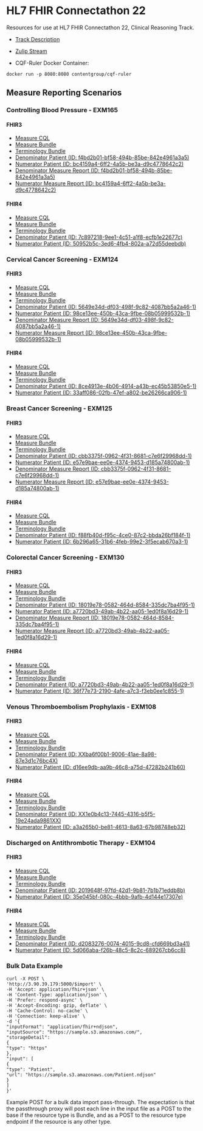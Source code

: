 # HL7 FHIR Connectathon 22

Resources for use at HL7 FHIR Connectathon 22, Clinical Reasoning Track.

* [Track Description](https://confluence.hl7.org/display/FHIR/2019-09+Clinical+Reasoning+Track)
* [Zulip Stream](https://chat.fhir.org/#narrow/stream/179207-connectathon-mgmt/topic/Clinical.20Reasoning.20Track)

* CQF-Ruler Docker Container:

```
docker run -p 8080:8080 contentgroup/cqf-ruler
```

## Measure Reporting Scenarios

### Controlling Blood Pressure - EXM165

#### FHIR3

* [Measure CQL](cql/fhir3/EXM165_FHIR3-8.5.000.cql)
* [Measure Bundle](resources/fhir3/measure/measure-exm165-FHIR.json)
* [Terminology Bundle](resources/fhir3/valuesets/valuesets-bundle-exm165-FHIR.json)
* [Denominator Patient (ID: f4bd2b01-bf58-494b-85be-842e4961a3a5)](tests/fhir3/EXM165/cms165-stu3-denom.json)
* [Numerator Patient (ID: bc4159a4-6ff2-4a5b-be3a-d9c4778642c2)](tests/fhir3/EXM165/cms165-stu3-numer.json)
* [Denominator Measure Report (ID: f4bd2b01-bf58-494b-85be-842e4961a3a5)](output/mrp/fhir3/EXM165/cms165-STU3-denom.json)
* [Numerator Measure Report (ID: bc4159a4-6ff2-4a5b-be3a-d9c4778642c2)](output/mrp/fhir3/EXM165/cms165-STU3-numer.json)

#### FHIR4

* [Measure CQL](cql/fhir4/EXM165_FHIR4-8.5.000.cql)
* [Measure Bundle](bundles/fhir4/exm165-fhir4-bundle.json)
* [Terminology Bundle](resources/fhir4/valuesets/valuesets-bundle-exm165-FHIR.json)
* [Denominator Patient (ID: 7c897218-9ee1-4c51-a1f8-ecfb1e22677c)](tests/fhir4/EXM165/cms165-r4-denom.json)
* [Numerator Patient (ID: 50952b5c-3ed6-4fb4-802a-a72d55deebdb)](tests/fhir4/EXM165/cms165-r4-numer.json)

### Cervical Cancer Screening - EXM124

#### FHIR3

* [Measure CQL](cql/fhir3/EXM124_FHIR3-7.2.000.cql)
* [Measure Bundle](resources/fhir3/measure/measure-exm124-FHIR.json)
* [Terminology Bundle](resources/fhir3/valuesets/valuesets-bundle-exm124-FHIR.json)
* [Denominator Patient (ID: 5649e34d-df03-498f-9c82-4087bb5a2a46-1)](tests/fhir3/EXM124/cms124-STU3-denom.json)
* [Numerator Patient (ID: 98ce13ee-450b-43ca-9fbe-08b05999532b-1)](tests/fhir3/EXM124/cms124-STU3-numer.json)
* [Denominator Measure Report (ID: 5649e34d-df03-498f-9c82-4087bb5a2a46-1)](output/mrp/fhir3/EXM124/cms124-STU3-denom.json)
* [Numerator Measure Report (ID: 98ce13ee-450b-43ca-9fbe-08b05999532b-1)](output/mrp/fhir3/EXM124/cms124-STU3-numer.json)

#### FHIR4

* [Measure CQL](cql/fhir4/EXM124_FHIR4-7.2.000.cql)
* [Measure Bundle](bundles/fhir4/exm124-fhir4-bundle.json)
* [Terminology Bundle](resources/fhir4/valuesets/valuesets-bundle-exm124-FHIR.json)
* [Denominator Patient (ID: 8ce4913e-4b06-4914-a43b-ec45b53850e5-1)](tests/fhir4/EXM124/cms124-r4-denom.json)
* [Numerator Patient (ID: 33aff086-02fb-47ef-a802-be26266ca906-1)](tests/fhir4/EXM124/cms124-r4-numer.json)

### Breast Cancer Screening - EXM125

#### FHIR3

* [Measure CQL](cql/fhir3/EXM125_FHIR3-7.2.000.cql)
* [Measure Bundle](resources/fhir3/measure/measure-exm125-FHIR.json)
* [Terminology Bundle](resources/fhir3/valuesets/valuesets-bundle-exm125-FHIR.json)
* [Denominator Patient (ID: cbb3375f-0962-4f31-8681-c7e6f29968dd-1)](tests/fhir3/EXM125/cms125-STU3-denom.json)
* [Numerator Patient (ID: e57e9bae-ee0e-4374-9453-d185a74800ab-1)](tests/fhir3/EXM125/cms125-STU3-numer.json)
* [Denominator Measure Report (ID: cbb3375f-0962-4f31-8681-c7e6f29968dd-1)](output/mrp/fhir3/EXM125/cms125-STU3-denom.json)
* [Numerator Measure Report (ID: e57e9bae-ee0e-4374-9453-d185a74800ab-1)](output/mrp/fhir3/EXM125/cms125-STU3-numer.json)

#### FHIR4

* [Measure CQL](cql/fhir4/EXM125_FHIR4-7.2.000.cql)
* [Measure Bundle](resources/fhir3/measure/measure-exm125-FHIR.json)
* [Terminology Bundle](resources/fhir3/valuesets/valuesets-bundle-exm125-FHIR.json)
* [Denominator Patient (ID: f88fb40d-f95c-4ce0-87c2-bbda26bf184f-1)](tests/fhir4/EXM125/cms125-r4-denom.json)
* [Numerator Patient (ID: 6b296a65-31b6-4feb-99e2-3f5ecab670a3-1)](tests/fhir4/EXM125/cms125-r4-numer.json)

### Colorectal Cancer Screening - EXM130

#### FHIR3

* [Measure CQL](cql/fhir3/EXM130_FHIR3-7.2.000.cql)
* [Measure Bundle](resources/fhir3/measure/measure-exm130-FHIR.json)
* [Terminology Bundle](resources/fhir3/valuesets/valuesets-bundle-exm130-FHIR.json)
* [Denominator Patient (ID: 18019e78-0582-464d-8584-335dc7ba4f95-1)](tests/fhir3/EXM130/cms130-STU3-denom.json)
* [Numerator Patient (ID: a7720bd3-49ab-4b22-aa05-1ed0f8a16d29-1)](tests/fhir3/EXM130/cms130-STU3-numer.json)
* [Denominator Measure Report (ID: 18019e78-0582-464d-8584-335dc7ba4f95-1)](output/mrp/fhir3/EXM130/cms130-STU3-denom.json)
* [Numerator Measure Report (ID: a7720bd3-49ab-4b22-aa05-1ed0f8a16d29-1)](output/mrp/fhir3/EXM130/cms130-STU3-numer.json)

#### FHIR4

* [Measure CQL](cql/fhir4/EXM130_FHIR4-7.2.000.cql)
* [Measure Bundle](bundles/fhir4/exm130-fhir4-bundle.json)
* [Terminology Bundle](resources/fhir4/valuesets/valuesets-bundle-exm130-FHIR.json)
* [Denominator Patient (ID: a7720bd3-49ab-4b22-aa05-1ed0f8a16d29-1)](tests/fhir4/EXM130/cms130-R4-denom.json)
* [Numerator Patient (ID: 36f77e73-2190-4afe-a7c3-f3eb0ee1c855-1)](tests/fhir4/EXM130/cms130-R4-numer.json)

### Venous Thromboembolism Prophylaxis - EXM108

#### FHIR3

* [Measure CQL](cql/fhir3/EXM108_FHIR3-7.4.000.cql)
* [Measure Bundle](bundles/fhir3/exm108-fhir3-bundle.json)
* [Terminology Bundle](resources/fhir3/valuesets/valuesets-bundle-exm108-FHIR.json)
* [Denominator Patient (ID: XXba6f00b1-9006-41ae-8a98-87e3d1c76bc4X)](tests/fhir3/EXM108/cms108-stu3-denom.json)
* [Numerator Patient (ID: d16ee9db-aa9b-46c8-a75d-47282b241b60)](tests/fhir3/EXM108/cms108-stu3-numer.json)

#### FHIR4

* [Measure CQL](cql/fhir4/EXM108_FHIR4-7.4.000.cql)
* [Measure Bundle](bundles/fhir4/exm108-fhir4-bundle.json)
* [Terminology Bundle](resources/fhir4/valuesets/valuesets-bundle-exm108-FHIR.json)
* [Denominator Patient (ID: XX1e0b4c13-7445-4316-b5f5-19e24ada9861XX)](tests/fhir4/EXM108/cms108-r4-denom.json)
* [Numerator Patient (ID: a3a265b0-be81-4613-8a63-67b98748eb32)](tests/fhir4/EXM108/cms108-r4-numer.json)

### Discharged on Antithrombotic Therapy - EXM104

#### FHIR3

* [Measure CQL](cql/fhir3/EXM104_FHIR3-8.1.000.cql)
* [Measure Bundle](bundles/fhir3/exm104-fhir3-bundle.json)
* [Terminology Bundle](resources/fhir3/valuesets/valuesets-bundle-exm104-FHIR.json)
* [Denominator Patient (ID: 2019648f-97fd-42d1-9b81-7b1b71eddb8b)](tests/fhir3/EXM104/cms104-stu3-denom.json)
* [Numerator Patient (ID: 35e045bf-080c-4bbb-9afb-4d144e17307e)](tests/fhir3/EXM104/cms104-stu3-numer.json)

#### FHIR4

* [Measure CQL](cql/fhir4/EXM104_FHIR4-8.1.000.cql)
* [Measure Bundle](bundles/fhir4/exm72-fhir4-bundle.json)
* [Terminology Bundle](resources/fhir4/valuesets/valuesets-bundle-exm104-FHIR.json)
* [Denominator Patient (ID: d2083276-0074-4015-9cd8-cfd669bd3a41)](tests/fhir4/EXM104/cms104-r4-denom.json)
* [Numerator Patient (ID: 5d066aba-f26b-48c5-8c2c-689267cb6cc8)](tests/fhir4/EXM104/cms104-r4-numer.json)

### Bulk Data Example

````
curl -X POST \
'http://3.90.39.179:5000/$import' \
-H 'Accept: application/fhir+json' \
-H 'Content-Type: application/json' \
-H 'Prefer: respond-async' \
-H 'Accept-Encoding: gzip, deflate' \
-H 'Cache-Control: no-cache' \
-H 'Connection: keep-alive' \
-d '{
"inputFormat": "application/fhir+ndjson",
"inputSource": "https://sample.s3.amazonaws.com/",
"storageDetail":
{
"type": "https"
},
"input": [
{
"type": "Patient",
"url": "https://sample.s3.amazonaws.com/Patient.ndjson"
}
]
}'
````

Example POST for a bulk data import pass-through. The expectation is that the passthrough proxy will post each line in the input file as a POST to the base if the resource type is Bundle, and as a POST to the resource type endpoint if the resource is any other type.
